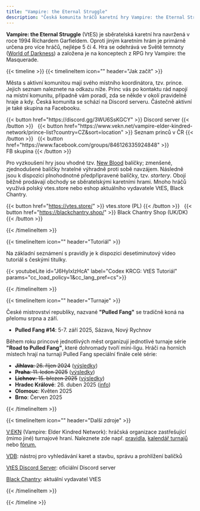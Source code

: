 ```yaml
---
title: "Vampire: the Eternal Struggle"
description: "Česká komunita hráčů karetní hry Vampire: the Eternal Struggle"
---
```


**Vampire: the Eternal Struggle** (VtES) je sběratelská karetní hra navržená v roce 1994 Richardem Garfieldem.
Oproti jiným karetním hrám je primárně určena pro více hráčů, nejlépe 5 či 4. Hra se odehrává ve Světě temnoty
 ([World of Darkness](https://www.worldofdarkness.com)) a založena je na konceptech z RPG hry Vampire: the Masquerade.

{{< timeline >}}
{{< timelineItem icon="" header="Jak začít" >}}

<p>
Města s aktivní komunitou mají svého místního koordinátora, tzv. prince. Jejich seznam naleznete na odkazu níže.
 Princ vás po kontaktu rád napojí na místní komunitu, případně vám poradí, zda se někde v okolí pravidelně hraje a kdy.
 Česká komunita se schází na Discord serveru. Částečně aktivní je také skupina na Facebooku.
</p>
 {{< button href="https://discord.gg/3WU6SsKGCY" >}}
 Discord&nbsp;server
 {{< /button >}}
 &nbsp;
 {{< button href="https://www.vekn.net/vampire-elder-kindred-network/prince-list?country=CZ&sort=location" >}}
 Seznam&nbsp;princů&nbsp;v&nbsp;ČR
 {{< /button >}}
 &nbsp;
 {{< button href="https://www.facebook.com/groups/846126335924848" >}}
   FB&nbsp;skupina
 {{< /button >}}

<p>Pro vyzkoušení hry jsou vhodné tzv. <a href="https://www.blackchantry.com/products/vampire-the-eternal-struggle-fifth-edition/new-blood-introductory-decks-for-vampire-the-eternal-struggle/">New Blood</a>
 balíčky; zmenšené, zjednodušené balíčky hratelné výhradně proti sobě navzájem. Následně jsou k dispozici plnohodnotné
 předpřipravené balíčky, tzv. <em>startery</em>. Obojí běžně prodávají obchody se sběratelskými karetními hrami. Mnoho
 hráčů využívá polský vtes.store nebo eshop aktuálního vydavatele VtES, Black Chantry.
 </p>

 {{< button href="https://vtes.store/" >}}
  vtes.store&nbsp;(PL)
 {{< /button >}}
 &nbsp;
 {{< button href="https://blackchantry.shop/" >}}
  Black&nbsp;Chantry&nbsp;Shop&nbsp;(UK/DK)
 {{< /button >}}

{{< /timelineItem >}}

{{< timelineItem icon="" header="Tutoriál" >}}

<p>Na základní seznámení s pravidly je k dispozici desetiminutový video tutoriál s českými titulky.</p>

{{< youtubeLite id="J6HyIxIzHcA" label="Codex KRCG: VtES Tutoriál" params="cc_load_policy=1&cc_lang_pref=cs">}}

{{< /timelineItem >}}

{{< timelineItem icon="" header="Turnaje" >}}

<p>České mistrovství republiky, nazvané <strong>"Pulled Fang"</strong> se tradičně koná na přelomu srpna a září.</p>

<ul>
<li><strong>Pulled Fang #14</strong>: 5-7. září 2025, Sázava, Nový Rychnov<!-- (<a href="https://www.facebook.com/events/825185032875096">FB</a>)--></li>
</ul>

<p>Během roku princové jednotlivých měst organizují jednotlivé turnaje série <strong>"Road to Pulled Fang"</strong>, které dohromady tvoří mini-ligu. Hráči na horních místech hrají na turnaji Pulled Fang speciální finále celé série:</p>

<ul>
<li><s><strong>Jihlava</strong>: 26. říjen 2024</s> (<a href="https://www.vekn.net/event-calendar/event/11763">výsledky</a>)</li>
<li><s><strong>Praha</strong>: 11. leden 2025</s> (<a href="https://www.vekn.net/event-calendar/event/11952">výsledky</a>)</li>
<li><s><strong>Lichnov</strong>: 15. březen 2025</s> (<a href="https://www.vekn.net/event-calendar/event/12073">výsledky</a>)</li>
<li><strong>Hradec Králové</strong>: 26. duben 2025 (<a href="https://www.vekn.net/event-calendar/event/12229">info</a>)</li>
<li><strong>Olomouc</strong>: Květen 2025<!-- (<a href="https://www.vekn.net/event-calendar/event/11419">výsledky</a>)--></li>
<li><strong>Brno</strong>: Červen 2025<!-- (<a href="https://www.vekn.net/event-calendar/event/11419">výsledky</a>)--></li>
</ul>

{{< /timelineItem >}}

{{< timelineItem icon="" header="Další zdroje" >}}

<p><a href="https://www.vekn.net">V:EKN</a> (Vampire: Elder Kindred Network): hráčská organizace zastřešující (mimo
 jiné) turnajové hraní. Naleznete zde např. <a href="https://www.vekn.net/rulebook">pravidla</a>,
 <a href="https://www.vekn.net/event-calendar">kalendář turnajů</a> nebo
 <a href="https://www.vekn.net/forum">fórum.</a>
 </p>
<p><a href="https://vdb.im/">VDB</a>: nástroj pro vyhledávání karet a stavbu, správu a prohlížení balíčků</p>
<p><a href="https://discord.gg/vampire-the-eternal-struggle-official-887471681277399091">VtES Discord Server</a>: oficiální Discord server</p>
<p><a href="https://www.blackchantry.com/">Black Chantry</a>: aktuální vydavatel VtES</p>

{{< /timelineItem >}}

{{< /timeline >}}
